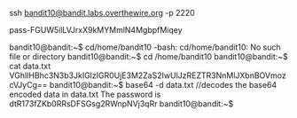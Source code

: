 ssh bandit10@bandit.labs.overthewire.org -p 2220

pass-FGUW5ilLVJrxX9kMYMmlN4MgbpfMiqey

bandit10@bandit:~$ cd/home/bandit10
-bash: cd/home/bandit10: No such file or directory
bandit10@bandit:~$ cd /home/bandit10
bandit10@bandit:~$ cat data.txt
VGhlIHBhc3N3b3JkIGlzIGR0UjE3M2ZaS2IwUlJzREZTR3NnMlJXbnBOVmozcVJyCg==
bandit10@bandit:~$ base64 -d data.txt     //decodes the base64 encoded data in data.txt
The password is dtR173fZKb0RRsDFSGsg2RWnpNVj3qRr
bandit10@bandit:~$